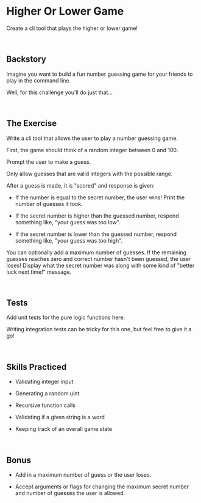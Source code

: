 # Higher Or Lower Game
Create a cli tool that plays the higher or lower game!

<br/>

## Backstory
Imagine you want to build a fun number guessing game for your friends to play in the command line.

Well, for this challenge you'll do just that...

<br/>

## The Exercise
Write a cli tool that allows the user to play a number guessing game.

First, the game should think of a random integer between 0 and 100.

Prompt the user to make a guess.

Only allow guesses that are valid integers with the possible range.

After a guess is made, it is "scored" and response is given:

- If the number is equal to the secret number, the user wins! Print the number of guesses it took.

- If the secret number is higher than the guessed number, respond something like, "your guess was too low".

- If the secret number is lower than the guessed number, respond something like, "your guess was too high".

You can optionally add a maximum number of guesses. If the remaining guesses reaches zero and correct number hasn't been guessed, the user loses! Display what the secret number was along with some kind of "better luck next time!" message. 

<br/>

## Tests
Add unit tests for the pure logic functions here.

Writing integration tests can be tricky for this one, but feel free to give it a go!

<br/>

## Skills Practiced

- Validating integer input

- Generating a random uint

- Recursive function calls

- Validating if a given string is a word

- Keeping track of an overall game state

<br/>

## Bonus

- Add in a maximum number of guess or the user loses.

- Accept arguments or flags for changing the maximum secret number and number of guesses the user is allowed. 

